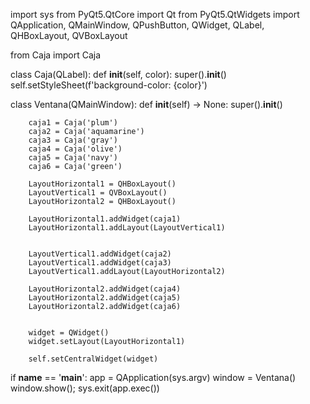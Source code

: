 
import sys
from PyQt5.QtCore import Qt
from PyQt5.QtWidgets import QApplication, QMainWindow, QPushButton, QWidget, QLabel, QHBoxLayout, QVBoxLayout

from Caja import Caja

class Caja(QLabel):
    def __init__(self, color):
        super().__init__()
        self.setStyleSheet(f'background-color: {color}')


class Ventana(QMainWindow):
    def __init__(self) -> None:
        super().__init__()

        caja1 = Caja('plum')
        caja2 = Caja('aquamarine')
        caja3 = Caja('gray')
        caja4 = Caja('olive')
        caja5 = Caja('navy')
        caja6 = Caja('green')

        LayoutHorizontal1 = QHBoxLayout()
        LayoutVertical1 = QVBoxLayout()
        LayoutHorizontal2 = QHBoxLayout()

        LayoutHorizontal1.addWidget(caja1)
        LayoutHorizontal1.addLayout(LayoutVertical1)


        LayoutVertical1.addWidget(caja2)
        LayoutVertical1.addWidget(caja3)
        LayoutVertical1.addLayout(LayoutHorizontal2)

        LayoutHorizontal2.addWidget(caja4)
        LayoutHorizontal2.addWidget(caja5)
        LayoutHorizontal2.addWidget(caja6)
    

        widget = QWidget()
        widget.setLayout(LayoutHorizontal1)

        self.setCentralWidget(widget)


if __name__ == '__main__':
    app = QApplication(sys.argv)
    window = Ventana()
    window.show();
    sys.exit(app.exec())
